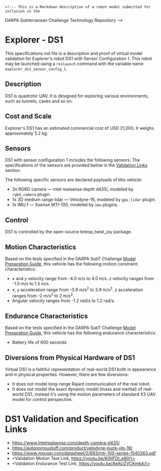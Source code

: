 	<!--- This is a Markdown description of a robot model submitted for inclusion in the
DARPA Subterranean Challenge Technology Repository -->
# Explorer - DS1
This specifications.md file is a description and proof of virtual model validation for
Explorer's robot DS1 with Sensor Configuration 1. This robot may be launched using
a `roslaunch` command with the variable name `explorer_ds1_sensor_config_1`.
## Description
DS1 is quadrotor UAV. It is designed for exploring various environments, such as tunnels, caves and so on.

## Cost and Scale
Explorer's DS1 has an estimated commercial cost of USD 21,000. It weighs approximately 5.2 kg.

## Sensors
DS1 with sensor configuration 1 includes the following sensors. The specifications of the sensors are provided below in
the [Validation Links](#validation_links) section.

The following specific sensors are declared payloads of this vehicle:

* 3x RGBD camera &mdash; intel realsense depth d435i, modeled by `rgbd_camera` plugin.
* 1x 3D medium range lidar &mdash; Velodyne-16, modeled by `gpu_lidar` plugin.
* 1x IMU f &mdash; Xsense MTI-100, modeled by `imu` plugins.

## Control
DS1 is controlled by the open-source teleop_twist_joy package.

## Motion Characteristics
Based on the tests specified in the DARPA SubT Challenge [Model Preparation
Guide](https://subtchallenge.com/\<fix_me\>), this vehicle has the following motion
constraint characteristics:

* _x_ and _y_ velocity range from -4.0 m/s to 4.0 m/s. _z_ velocity ranges from -1.5 m/s to 1.5 m/s.
* _x_, _y_ acceleration range from -3.9 m/s<sup>2</sup> to 3.9 m/s<sup>2</sup>. _z_ acceleration ranges from -2 m/s<sup>2</sup> to 2 m/s<sup>2</sup>.
* Angular velocity ranges from -1.2 rad/s to 1.2 rad/s.

## Endurance Characteristics
Based on the tests specified in the DARPA SubT Challenge [Model Preparation
Guide](https://subtchallenge.com/\<fix_me\>), this vehicle has the following
endurance characteristics:

* Battery life of 600 seconds

## Diversions from Physical Hardware of DS1
Virtual DS1 is a faithful representation of real-world DS1 both in appearance and
in physical properties. However, there are few diversions:
* It does not model long-range Rajant communication of the real robot.
* It does not model the exact dynamic model (mass and inertial) of real-world DS1, instead it's using the motion parameters of standard X3 UAV model for control perspective. 

# <a name="validation_links"></a>DS1 Validation and Specification Links

* https://www.intelrealsense.com/depth-camera-d435/
* https://autonomoustuff.com/product/velodyne-puck-vlp-16/
* https://www.mouser.com/datasheet/2/693/mti-100-series-1540263.pdf
* \<Validation Motion Test Link, https://youtu.be/K0IjFDt_e80/\>
* \<Validation Endurance Test Link, https://youtu.be/AeAUZVCKmkA/\>
